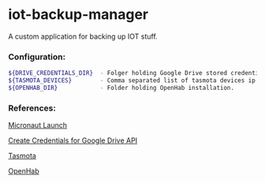 # iot-backup-manager

A custom application for backing up IOT stuff.


### Configuration:
``` sh
${DRIVE_CREDENTIALS_DIR}  - Folger holding Google Drive stored credentials.
${TASMOTA_DEVICES}        - Comma separated list of tasmota devices ip addresss.
${OPENHAB_DIR}            - Folder holding OpenHab installation.
```

### References:

[Micronaut Launch](https://micronaut.io/launch)

[Create Credentials for Google Drive API](https://o7planning.org/11917/create-credentials-for-google-drive-api)

[Tasmota](https://tasmota.github.io/)

[OpenHab](https://www.openhab.org/)

